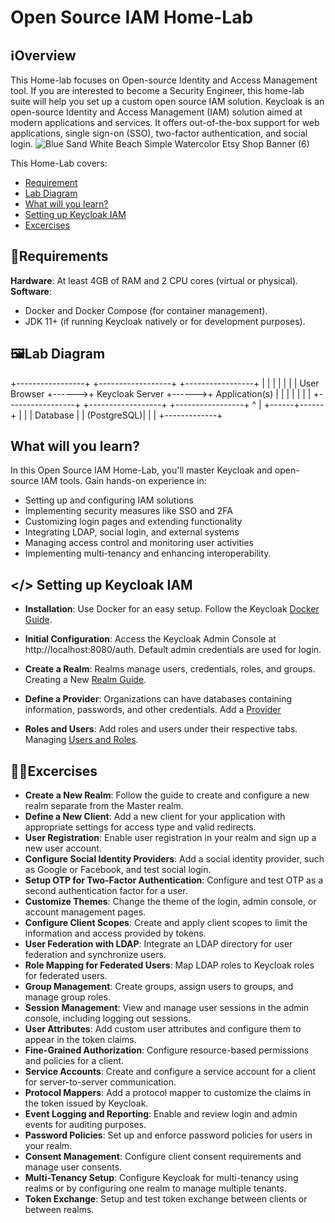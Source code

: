 # Open Source IAM Home-Lab

## ℹ️Overview

This Home-lab focuses on Open-source Identity and Access Management tool. If you are interested to become a Security Engineer, this home-lab suite will help you set up a custom open source IAM solution.
Keycloak is an open-source Identity and Access Management (IAM) solution aimed at modern applications and services. It offers out-of-the-box support for web applications, single sign-on (SSO), two-factor authentication, and social login. 
![Blue Sand White Beach Simple Watercolor Etsy Shop Banner (6)](https://github.com/0xrajneesh/Open-Source-IAM-Home-Lab/assets/40385860/572061a7-5ed7-49ca-86eb-e7d9e19e8768)

This Home-Lab covers:
- [Requirement](https://github.com/0xrajneesh/Open-Source-IAM-Home-Lab?tab=readme-ov-file#requirements)
- [Lab Diagram](https://github.com/0xrajneesh/Open-Source-IAM-Home-Lab?tab=readme-ov-file#%EF%B8%8Flab-diagram)
- [What will you learn?](https://github.com/0xrajneesh/Open-Source-IAM-Home-Lab?tab=readme-ov-file#what-will-you-learn)
- [Setting up Keycloak IAM](https://github.com/0xrajneesh/Open-Source-IAM-Home-Lab?tab=readme-ov-file#-setting-up-keycloak-iam)
- [Excercises](https://github.com/0xrajneesh/Open-Source-IAM-Home-Lab?tab=readme-ov-file#excercises)


## 🧮Requirements

**Hardware**: At least 4GB of RAM and 2 CPU cores (virtual or physical).  
**Software**:
- Docker and Docker Compose (for container management).
- JDK 11+ (if running Keycloak natively or for development purposes).

## 🖼️Lab Diagram

+-----------------+       +------------------+       +-----------------+
|                 |       |                  |       |                 |
|  User Browser   +------>+  Keycloak Server +------>+  Application(s) |
|                 |       |                  |       |                 |
+-----------------+       +------------------+       +-----------------+
                                 ^
                                 |
                          +------+------+
                          |             |
                          | Database    |
                          | (PostgreSQL)|
                          |             |
                          +-------------+

## What will you learn?
In this Open Source IAM Home-Lab, you'll master Keycloak and open-source IAM tools. Gain hands-on experience in:

- Setting up and configuring IAM solutions
- Implementing security measures like SSO and 2FA
- Customizing login pages and extending functionality
- Integrating LDAP, social login, and external systems
- Managing access control and monitoring user activities
- Implementing multi-tenancy and enhancing interoperability.


## </> Setting up Keycloak IAM

- **Installation**: Use Docker for an easy setup. Follow the Keycloak [Docker Guide](https://www.keycloak.org/getting-started/getting-started-docker).  

- **Initial Configuration**: Access the Keycloak Admin Console at http://localhost:8080/auth. Default admin credentials are used for login.  

- **Create a Realm**: Realms manage users, credentials, roles, and groups. Creating a New [Realm Guide](https://www.keycloak.org/docs/latest/server_admin/#configuring-realms).  

- **Define a Provider**: Organizations can have databases containing information, passwords, and other credentials. Add a [Provider](https://www.keycloak.org/docs/latest/server_admin/#adding-a-provider)  

- **Roles and Users**: Add roles and users under their respective tabs. Managing [Users and Roles](https://www.keycloak.org/docs/latest/server_admin/#assembly-managing-users_server_administration_guide).   


## 🧑‍💻Excercises
- **Create a New Realm**: Follow the guide to create and configure a new realm separate from the Master realm.
- **Define a New Client**: Add a new client for your application with appropriate settings for access type and valid redirects.  
- **User Registration**: Enable user registration in your realm and sign up a new user account.  
- **Configure Social Identity Providers**: Add a social identity provider, such as Google or Facebook, and test social login.  
- **Setup OTP for Two-Factor Authentication**: Configure and test OTP as a second authentication factor for a user.  
- **Customize Themes**: Change the theme of the login, admin console, or account management pages.  
- **Configure Client Scopes**: Create and apply client scopes to limit the information and access provided by tokens.  
- **User Federation with LDAP**: Integrate an LDAP directory for user federation and synchronize users.  
- **Role Mapping for Federated Users**: Map LDAP roles to Keycloak roles for federated users.  
- **Group Management**: Create groups, assign users to groups, and manage group roles.  
- **Session Management**: View and manage user sessions in the admin console, including logging out sessions.  
- **User Attributes**: Add custom user attributes and configure them to appear in the token claims.  
- **Fine-Grained Authorization**: Configure resource-based permissions and policies for a client.  
- **Service Accounts**: Create and configure a service account for a client for server-to-server communication.  
- **Protocol Mappers**: Add a protocol mapper to customize the claims in the token issued by Keycloak.  
- **Event Logging and Reporting**: Enable and review login and admin events for auditing purposes.  
- **Password Policies**: Set up and enforce password policies for users in your realm.  
- **Consent Management**: Configure client consent requirements and manage user consents.  
- **Multi-Tenancy Setup**: Configure Keycloak for multi-tenancy using realms or by configuring one realm to manage multiple tenants.  
- **Token Exchange**: Setup and test token exchange between clients or between realms.  


